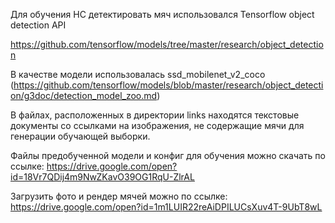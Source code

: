 Для обучения НС детектировать мяч использовался Tensorflow object detection API

https://github.com/tensorflow/models/tree/master/research/object_detection

В качестве модели использовалась ssd_mobilenet_v2_coco (https://github.com/tensorflow/models/blob/master/research/object_detection/g3doc/detection_model_zoo.md)

В файлах, расположенных в директории links находятся текстовые документы со ссылками на изображения, не содержащие мячи для генерации обучающей выборки.

Файлы предобученной модели и конфиг для обучения можно скачать по ссылке: https://drive.google.com/open?id=18Vr7QDij4m9NwZKavO39OG1RqU-ZlrAL

Загрузить фото и рендер мячей можно по ссылке: https://drive.google.com/open?id=1m1LUIR22reAiDPILUCsXuv4T-9UbT8wL
